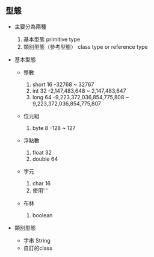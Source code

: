 ## 型態

- 主要分為兩種
	1. 基本型態 primitive type
	2. 類別型態（參考型態） class type or reference type

- 基本型態
  - 整數
  	1. short	16	-32768 ~ 32767
  	2. int		32	-2,147,483,648 ~ 2,147,483,647
  	3. long		64	-9,223,372,036,854,775,808 ~ 9,223,372,036,854,775,807

  - 位元組
	1. byte		8	-128 ~ 127

  - 浮點數
	1. float	32	
	2. double	64

  - 字元
    1. char		16
    2. 使用' '

  - 布林
    1. boolean	

- 類別型態
  - 字串 String
  - 自訂的class
